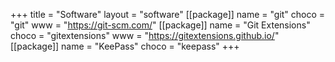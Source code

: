 +++
title = "Software"
layout = "software"
[[package]]
  name = "git"
  choco = "git"
  www = "https://git-scm.com/"
[[package]]
  name = "Git Extensions"
  choco = "gitextensions"
  www = "https://gitextensions.github.io/"
[[package]]
  name = "KeePass"
  choco = "keepass"
+++
